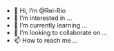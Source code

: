 - 👋 Hi, I’m @Rei-Rio
- 👀 I’m interested in ...
- 🌱 I’m currently learning ...
- 💞️ I’m looking to collaborate on ...
- 📫 How to reach me ...

<!---
Rei-Rio/Rei-Rio is a ✨ special ✨ repository because its `README.md` (this file) appears on your GitHub profile.
You can click the Preview link to take a look at your changes.
--->
